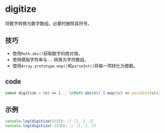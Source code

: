 # digitize

将数字转换为数字数组，必要时删除其符号。

## 技巧

- 使用`Math.abs()`获取数字的绝对值。
- 使用模版字符串与`...`转换为字符数组。
- 使用`Array.prototype.map()`和`parseInt()`将每一项转化为整数。

## code

```js
const digitize = (n) => [...`${Math.abs(n)}`].map((v) => parseInt(v));
```

## 示例

```js
console.log(digitize(123)); // [1, 2, 3]
console.log(digitize(-123)); // [1, 2, 3]
```
